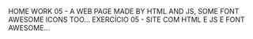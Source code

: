 HOME WORK 05 - A WEB PAGE MADE BY HTML AND JS, SOME FONT AWESOME ICONS TOO...
EXERCÍCIO 05 - SITE COM HTML E JS E FONT AWESOME...
